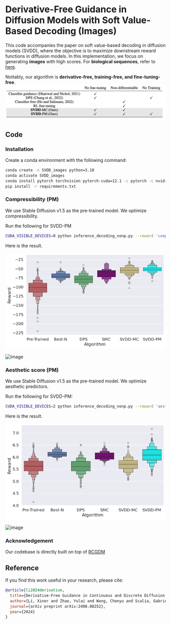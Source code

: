 
# Derivative-Free Guidance in Diffusion Models with Soft Value-Based Decoding (Images)

This code accompanies the paper on soft value-based decoding in diffusion models (SVDD), where the objective is to maximize downstream reward functions in diffusion models. In this implementation, we focus on generating **images** with high scores. For **biological sequences**, refer to [here](https://github.com/masa-ue/SVDD).  

Nottably, our algorithm is **derivative-free, training-free, and fine-tuning-free**.  
![image](./media/summary_algorithm.png)

## Code

### Installation

Create a conda environment with the following command:

```bash
conda create -n SVDD_images python=3.10
conda activate SVDD_images
conda install pytorch torchvision pytorch-cuda=12.1 -c pytorch -c nvidia
pip install -r requirements.txt
```

### Compressibility (PM)  

We use Stable Diffusion v1.5 as the pre-trained model. We optimize compressibility.  

Run the following for SVDD-PM

```bash
CUDA_VISIBLE_DEVICES=0 python inference_decoding_nonp.py --reward 'compressibility' --bs 3 --num_images 3 --duplicate_size 20 --variant PM
```


Here is the result.   

![image](./media/Images_compress.png) 


![image](./media/Examples_comp.png) 

### Aesthetic score  (PM)  

We use Stable Diffusion v1.5 as the pre-trained model. We optimize aesthetic predictors.  

Run the following for SVDD-PM:  

```bash
CUDA_VISIBLE_DEVICES=2 python inference_decoding_nonp.py --reward 'aesthetic' --bs 3 --num_images 3 --duplicate_size 20 --variant PM
```


Here is the result.  

![image](./media/Images_asthetic.png)

![image](./media/Examples_aesthetic.jpeg)

### Acknowledgement  

Our codebase is directly built on top of [RCGDM](https://github.com/Kaffaljidhmah2/RCGDM)  

## Reference  

If you find this work useful in your research, please cite:

```bibtex
@article{li2024derivative,
  title={Derivative-Free Guidance in Continuous and Discrete Diffusion Models with Soft Value-Based Decoding},
  author={Li, Xiner and Zhao, Yulai and Wang, Chenyu and Scalia, Gabriele and Eraslan, Gokcen and Nair, Surag and Biancalani, Tommaso and Regev, Aviv and Levine, Sergey and Uehara, Masatoshi},
  journal={arXiv preprint arXiv:2408.08252},
  year={2024}
}
```  